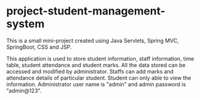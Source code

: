 # project-student-management-system

This is a small mini-project created using Java Servlets, Spring MVC, SpringBoot, CSS and JSP. 

This application is used to store student information, staff information, time table, student attendance and student marks. All the data stored can be accessed and modified 
by administrator. Staffs can add marks and attendance details of particular student. Student can only able to view the information. 
Administrator user name is "admin" and admin password is "admin@123".
